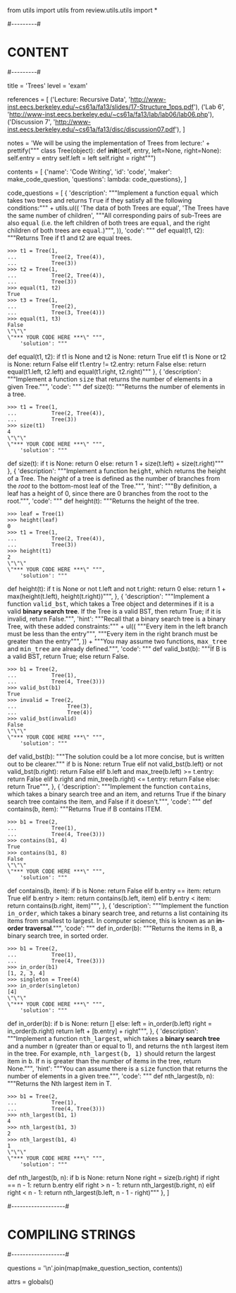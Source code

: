 from utils import utils
from review.utils.utils import *

#---------#
# CONTENT #
#---------#

title = 'Trees'
level = 'exam'

references = [
    ('Lecture: Recursive Data',
     'http://www-inst.eecs.berkeley.edu/~cs61a/fa13/slides/17-Structure_1pps.pdf'),
    ('Lab 6',
     'http://www-inst.eecs.berkeley.edu/~cs61a/fa13/lab/lab06/lab06.php'),
    ('Discussion 7',
     'http://www-inst.eecs.berkeley.edu/~cs61a/fa13/disc/discussion07.pdf'),
]

notes = 'We will be using the implementation of Trees from lecture:' + prettify("""
class Tree(object):
    def __init__(self, entry, left=None, right=None):
        self.entry = entry
        self.left = left
        self.right = right""")

contents = [
    {'name': 'Code Writing',
     'id': 'code',
     'maker': make_code_question,
     'questions': lambda: code_questions},
]

code_questions = [
    {
        'description': """Implement a function <tt>equal</tt> which
        takes two trees and returns <tt>True</tt> if they satisfy all
        the following conditions:""" + utils.ul((
            'The data of both Trees are equal',
            'The Trees have the same number of children',
            """All corresponding pairs of sub-Trees are also
            <tt>equal</tt> (i.e. the left children of both trees are
            <tt>equal</tt>, and the right children of both trees are
            <tt>equal</tt>.)""",
        )),
        'code': """
def equal(t1, t2):
    \"\"\"Returns Tree if t1 and t2 are equal trees.

    >>> t1 = Tree(1,
    ...           Tree(2, Tree(4)),
    ...           Tree(3))
    >>> t2 = Tree(1,
    ...           Tree(2, Tree(4)),
    ...           Tree(3))
    >>> equal(t1, t2)
    True
    >>> t3 = Tree(1,
    ...           Tree(2),
    ...           Tree(3, Tree(4)))
    >>> equal(t1, t3)
    False
    \"\"\"
    \"*** YOUR CODE HERE ***\" """,
        'solution': """
def equal(t1, t2):
    if t1 is None and t2 is None:
        return True
    elif t1 is None or t2 is None:
        return False
    elif t1.entry != t2.entry:
        return False
    else:
        return equal(t1.left, t2.left) and equal(t1.right, t2.right)"""
    },
    {
        'description': """Implement a function <tt>size</tt> that
        returns the number of elements in a given Tree.""",
        'code': """
def size(t):
    \"\"\"Returns the number of elements in a tree.

    >>> t1 = Tree(1,
    ...           Tree(2, Tree(4)),
    ...           Tree(3))
    >>> size(t1)
    4
    \"\"\"
    \"*** YOUR CODE HERE ***\" """,
        'solution': """
def size(t):
    if t is None:
        return 0
    else:
        return 1 + size(t.left) + size(t.right)"""
    },
    {
        'description': """Implement a function <tt>height</tt>, which
        returns the height of a Tree. The <i>height</i> of a tree is
        defined as the number of branches from the <i>root</i> to the
        bottom-most leaf</i> of the Tree.""",
        'hint': """By definition, a leaf has a height of 0, since
        there are 0 branches from the root to the root.""",
        'code': """
def height(t):
    \"\"\"Returns the height of the tree.

    >>> leaf = Tree(1)
    >>> height(leaf)
    0
    >>> t1 = Tree(1,
    ...           Tree(2, Tree(4)),
    ...           Tree(3))
    >>> height(t1)
    2
    \"\"\"
    \"*** YOUR CODE HERE ***\" """,
        'solution': """
def height(t):
    if t is None or not t.left and not t.right:
        return 0
    else:
        return 1 + max(height(t.left), height(t.right))""",
    },
    {
        'description': """Implement a function <tt>valid_bst</tt>,
        which takes a Tree object and determines if it is a valid
        <b>binary search tree</b>. If the Tree is a valid BST, then
        return True; if it is invalid, return False.""",
        'hint': """Recall that a binary search tree is a binary Tree,
        with these added constraints:""" + ul((
            """Every item in the left branch must be less than the
            entry""",
            """Every item in the right branch must be greater than the
            entry""",
        )) + """You may assume two functions, <tt>max_tree</tt> and
        <tt>min_tree</tt> are already defined.""",
        'code': """
def valid_bst(b):
    \"\"\"If B is a valid BST, return True; else return False.

    >>> b1 = Tree(2,
    ...           Tree(1),
    ...           Tree(4, Tree(3)))
    >>> valid_bst(b1)
    True
    >>> invalid = Tree(2,
    ...                Tree(3),
    ...                Tree(4))
    >>> valid_bst(invalid)
    False
    \"\"\"
    \"*** YOUR CODE HERE ***\" """,
        'solution': """
def valid_bst(b):
    \"\"\"The solution could be a lot more concise, but is written out
    to be clearer.\"\"\"
    if b is None:
        return True
    elif not valid_bst(b.left) or not valid_bst(b.right):
        return False
    elif b.left and max_tree(b.left) >= t.entry:
        return False
    elif b.right and min_tree(b.right) <= t.entry:
        return False
    else:
        return True""",
    },
    {
        'description': """Implement the function <tt>contains</tt>,
        which takes a binary search tree and an item, and returns True
        if the binary search tree contains the item, and False if it
        doesn't.""",
        'code': """
def contains(b, item):
    \"\"\"Returns True if B contains ITEM.

    >>> b1 = Tree(2,
    ...           Tree(1),
    ...           Tree(4, Tree(3)))
    >>> contains(b1, 4)
    True
    >>> contains(b1, 8)
    False
    \"\"\"
    \"*** YOUR CODE HERE ***\" """,
        'solution': """
def contains(b, item):
    if b is None:
        return False
    elif b.entry == item:
        return True
    elif b.entry > item:
        return contains(b.left, item)
    elif b.entry < item:
        return contains(b.right, item)""",
    },
    {
        'description': """Implement the function <tt>in_order</tt>,
        which takes a binary search tree, and returns a list
        containing its items from smallest to largest. In computer
        science, this is known as an <b>in-order traversal</b>.""",
        'code': """
def in_order(b):
    \"\"\"Returns the items in B, a binary search tree, in sorted
    order.

    >>> b1 = Tree(2,
    ...           Tree(1),
    ...           Tree(4, Tree(3)))
    >>> in_order(b1)
    [1, 2, 3, 4]
    >>> singleton = Tree(4)
    >>> in_order(singleton)
    [4]
    \"\"\"
    \"*** YOUR CODE HERE ***\" """,
        'solution': """
def in_order(b):
    if b is None:
        return []
    else:
        left = in_order(b.left)
        right = in_order(b.right)
        return left + [b.entry] + right""",
    },
    {
        'description': """Implement a function <tt>nth_largest</tt>,
        which takes a <b>binary search tree</b> and a number
        <tt>n</tt> (greater than or equal to 1), and returns the
        <tt>nth</tt> largest item in the tree. For example,
        <tt>nth_largest(b, 1)</tt> should return the largest item in
        <tt>b</tt>. If <tt>n</tt> is greater than the number of items
        in the tree, return None.""",
        'hint': """You can assume there is a <tt>size</tt> function
        that returns the number of elements in a given tree.""",
         'code': """
def nth_largest(b, n):
    \"\"\"Returns the Nth largest item in T.

    >>> b1 = Tree(2,
    ...           Tree(1),
    ...           Tree(4, Tree(3)))
    >>> nth_largest(b1, 1)
    4
    >>> nth_largest(b1, 3)
    2
    >>> nth_largest(b1, 4)
    1
    \"\"\"
    \"*** YOUR CODE HERE ***\" """,
        'solution': """
def nth_largest(b, n):
    if b is None:
        return None
    right = size(b.right)
    if right == n - 1:
        return b.entry
    elif right > n - 1:
        return nth_largest(b.right, n)
    elif right < n - 1:
        return nth_largest(b.left, n - 1 - right)"""
    },
]

#-------------------#
# COMPILING STRINGS #
#-------------------#

questions = '\n'.join(map(make_question_section, contents))

attrs = globals()

